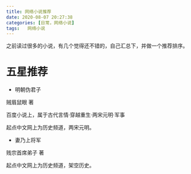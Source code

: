 ```yaml
---
title: 网络小说推荐
date: 2020-08-07 20:27:38
categories: [日常，网络小说]
tags:	网络小说
---
```


之前读过很多的小说，有几个觉得还不错的，自己汇总下，并做一个推荐排序。


# 五星推荐

* 明朝伪君子 

 贼眉鼠眼 著

 百度小说上，属于古代言情·穿越重生·两宋元明·军事

 起点中文网上为历史频道，两宋元明。
  
 
* 妻乃上将军  

 贱宗首席弟子 著

 起点中文网上为历史频道，架空历史。